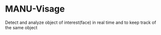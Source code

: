 # MANU-Visage
 Detect and analyze object of interest(face) in real time and to keep track of the same object
